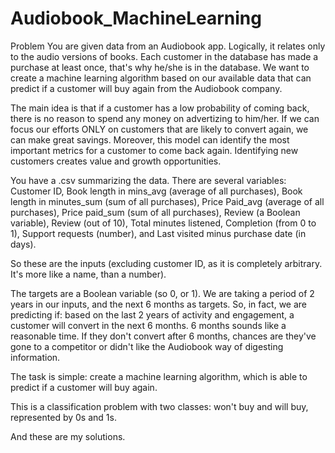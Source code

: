 # Audiobook_MachineLearning


Problem
You are given data from an Audiobook app. Logically, it relates only to the audio versions of books. Each customer in the database has made a purchase at least once, that's why he/she is in the database. We want to create a machine learning algorithm based on our available data that can predict if a customer will buy again from the Audiobook company.

The main idea is that if a customer has a low probability of coming back, there is no reason to spend any money on advertizing to him/her. If we can focus our efforts ONLY on customers that are likely to convert again, we can make great savings. Moreover, this model can identify the most important metrics for a customer to come back again. Identifying new customers creates value and growth opportunities.

You have a .csv summarizing the data. There are several variables: Customer ID, Book length in mins_avg (average of all purchases), Book length in minutes_sum (sum of all purchases), Price Paid_avg (average of all purchases), Price paid_sum (sum of all purchases), Review (a Boolean variable), Review (out of 10), Total minutes listened, Completion (from 0 to 1), Support requests (number), and Last visited minus purchase date (in days).

So these are the inputs (excluding customer ID, as it is completely arbitrary. It's more like a name, than a number).

The targets are a Boolean variable (so 0, or 1). We are taking a period of 2 years in our inputs, and the next 6 months as targets. So, in fact, we are predicting if: based on the last 2 years of activity and engagement, a customer will convert in the next 6 months. 6 months sounds like a reasonable time. If they don't convert after 6 months, chances are they've gone to a competitor or didn't like the Audiobook way of digesting information.

The task is simple: create a machine learning algorithm, which is able to predict if a customer will buy again.

This is a classification problem with two classes: won't buy and will buy, represented by 0s and 1s.

And these are my solutions. 
